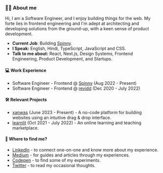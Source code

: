 ### 👋🏻 About me
Hi, I am a Software Engineer, and I enjoy building things for the web. 
My forte lies in frontend engineering and I'm adept at architecting and developing solutions from the ground-up, with a keen sense of product development.

* **Current Job**: Building [Spinny](https://spinny.com/).
* **I Speak:** English, Hindi, TypeScript, JavaScript and CSS.
* **Talk to me about:** React, Next.js, Design Systems, Frontend Engineering, Product Development, and Startups.

#### 💻 Work Experience
* Software Engineer - Frontend @ [Spinny](https://spinny.com/) (Aug 2022 - Present)
* Software Engineer - Frontend @ [revidd](https://revidd.com/) (Dec 2020 - July 2022)

#### 🛠️ Relevant Projects
* [xanwas](https://xanwas.com/) (June 2023 - Present) - A no-code platform for building websites using an intuitive drag & drop interface.
* [learnlit](https://github.com/rishavbharti/learnlit-frontend) (Oct 2021 - July 2022) - An online learning and teaching marketplace.

#### 👀 Where to find me?
* [LinkedIn](https://linkedin.com/in/rishavbharti) - to connect one-on-one and know more about my experience.
* [Medium](https://rishavbharti.medium.com/) - for guides and articles through my experiences.
* [Codepen](https://codepen.io/rishavbharti_) - to find some of my experiments.
* [Twitter](https://twitter.com/rishavbharti_) - to read my occasional thoughts.
